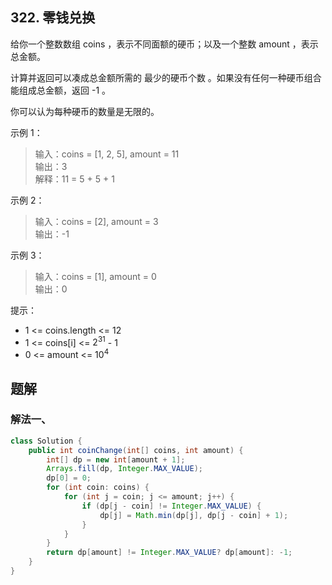 ## 322. 零钱兑换

给你一个整数数组 coins ，表示不同面额的硬币；以及一个整数 amount ，表示总金额。

计算并返回可以凑成总金额所需的 最少的硬币个数 。如果没有任何一种硬币组合能组成总金额，返回 -1 。

你可以认为每种硬币的数量是无限的。

 

示例 1：

>输入：coins = [1, 2, 5], amount = 11  
>输出：3   
>解释：11 = 5 + 5 + 1  


示例 2：

>输入：coins = [2], amount = 3  
>输出：-1  


示例 3：

>输入：coins = [1], amount = 0  
>输出：0  
 

提示：

- 1 <= coins.length <= 12
- 1 <= coins[i] <= $2^{31}$ - 1
- 0 <= amount <= $10^4$


## 题解

### 解法一、

```java
class Solution {
    public int coinChange(int[] coins, int amount) {
        int[] dp = new int[amount + 1];
        Arrays.fill(dp, Integer.MAX_VALUE);
        dp[0] = 0;
        for (int coin: coins) {
            for (int j = coin; j <= amount; j++) {
                if (dp[j - coin] != Integer.MAX_VALUE) {
                    dp[j] = Math.min(dp[j], dp[j - coin] + 1);
                }
            }
        }
        return dp[amount] != Integer.MAX_VALUE? dp[amount]: -1;
    }
}
```

